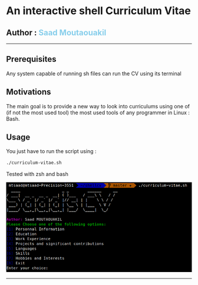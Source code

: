 # An interactive shell Curriculum Vitae

## Author : <h style="color : skyblue;"> Saad Moutaouakil </h>
***
## Prerequisites 

Any system capable of running sh files can run the CV using its terminal

## Motivations 

The main goal is to provide a new way to look into curriculums using one of (if not the most used tool) the most used tools of any programmer in Linux : Bash.

## Usage 

You just have to run the script using : 
```sh
./curriculum-vitae.sh
```
Tested with zsh and bash

![Example of the program](images/shellcv.png)

***